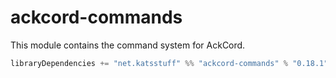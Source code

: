 # ackcord-commands
This module contains the command system for AckCord.

```scala
libraryDependencies += "net.katsstuff" %% "ackcord-commands" % "0.18.1"
```